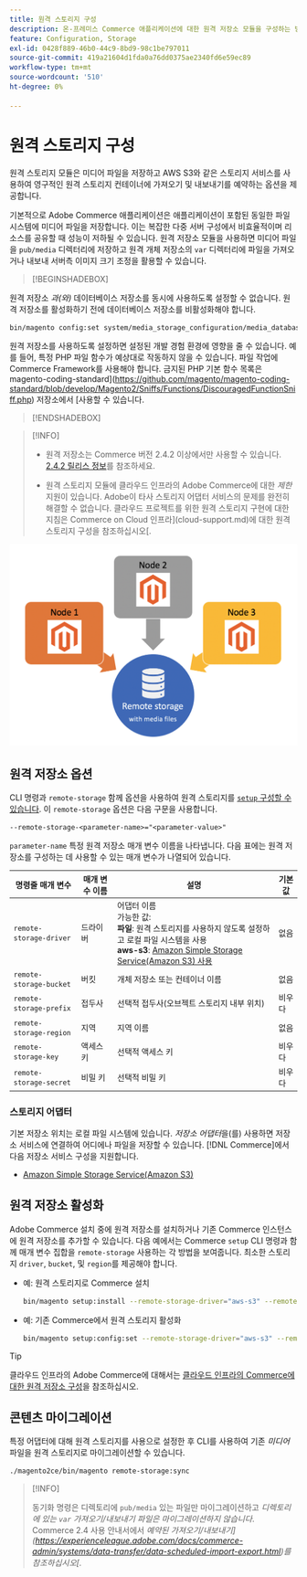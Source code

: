 ```yaml
---
title: 원격 스토리지 구성
description: 온-프레미스 Commerce 애플리케이션에 대한 원격 저장소 모듈을 구성하는 방법에 대해 알아봅니다.
feature: Configuration, Storage
exl-id: 0428f889-46b0-44c9-8bd9-98c1be797011
source-git-commit: 419a21604d1fda0a76dd0375ae2340fd6e59ec89
workflow-type: tm+mt
source-wordcount: '510'
ht-degree: 0%

---
```


# 원격 스토리지 구성

원격 스토리지 모듈은 미디어 파일을 저장하고 AWS S3와 같은 스토리지 서비스를 사용하여 영구적인 원격 스토리지 컨테이너에 가져오기 및 내보내기를 예약하는 옵션을 제공합니다.

기본적으로 Adobe Commerce 애플리케이션은 애플리케이션이 포함된 동일한 파일 시스템에 미디어 파일을 저장합니다. 이는 복잡한 다중 서버 구성에서 비효율적이며 리소스를 공유할 때 성능이 저하될 수 있습니다. 원격 저장소 모듈을 사용하면 미디어 파일을 `pub/media` 디렉터리에 저장하고 원격 개체 저장소의 `var` 디렉터리에 파일을 가져오거나 내보내 서버측 이미지 크기 조정을 활용할 수 있습니다.

>[!BEGINSHADEBOX]

원격 저장소 _과(와)_ 데이터베이스 저장소를 동시에 사용하도록 설정할 수 없습니다. 원격 저장소를 활성화하기 전에 데이터베이스 저장소를 비활성화해야 합니다.

```bash
bin/magento config:set system/media_storage_configuration/media_database 0
```

원격 저장소를 사용하도록 설정하면 설정된 개발 경험 환경에 영향을 줄 수 있습니다. 예를 들어, 특정 PHP 파일 함수가 예상대로 작동하지 않을 수 있습니다. 파일 작업에 Commerce Framework를 사용해야 합니다. 금지된 PHP 기본 함수 목록은 magento-coding-standard](https://github.com/magento/magento-coding-standard/blob/develop/Magento2/Sniffs/Functions/DiscouragedFunctionSniff.php) 저장소에서 [사용할 수 있습니다.

>[!ENDSHADEBOX]

>[!INFO]
>
>- 원격 저장소는 Commerce 버전 2.4.2 이상에서만 사용할 수 있습니다. [2.4.2 릴리스 정보](https://experienceleague.adobe.com/en/docs/commerce-operations/release/notes/magento-open-source/2-4-2)를 참조하세요.
>
>- 원격 스토리지 모듈에 클라우드 인프라의 Adobe Commerce에 대한 _제한_ 지원이 있습니다. Adobe이 타사 스토리지 어댑터 서비스의 문제를 완전히 해결할 수 없습니다. 클라우드 프로젝트를 위한 원격 스토리지 구현에 대한 지침은 Commerce on Cloud 인프라](cloud-support.md)에 대한 원격 스토리지 구성을 참조하십시오[.

![스키마 이미지](../../assets/configuration/remote-storage-schema.png)

## 원격 저장소 옵션

CLI 명령과 `remote-storage` 함께 옵션을 사용하여 원격 스토리지를 [`setup` 구성할 수 있습니다](../../installation/tutorials/deployment.md). 이 `remote-storage` 옵션은 다음 구문을 사용합니다.

```text
--remote-storage-<parameter-name>="<parameter-value>"
```

`parameter-name` 특정 원격 저장소 매개 변수 이름을 나타냅니다. 다음 표에는 원격 저장소를 구성하는 데 사용할 수 있는 매개 변수가 나열되어 있습니다.

| 명령줄 매개 변수 | 매개 변수 이름 | 설명 | 기본값 |
|--- |--- |--- |--- |
| `remote-storage-driver` | 드라이버 | 어댑터 이름<br>가능한 값:<br>**파일**: 원격 스토리지를 사용하지 않도록 설정하고 로컬 파일 시스템을 사용&#x200B;<br>**aws-s3**: [Amazon Simple Storage Service(Amazon S3) 사용](remote-storage-aws-s3.md) | 없음 |
| `remote-storage-bucket` | 버킷 | 개체 저장소 또는 컨테이너 이름 | 없음 |
| `remote-storage-prefix` | 접두사 | 선택적 접두사(오브젝트 스토리지 내부 위치) | 비우다 |
| `remote-storage-region` | 지역 | 지역 이름 | 없음 |
| `remote-storage-key` | 액세스 키 | 선택적 액세스 키 | 비우다 |
| `remote-storage-secret` | 비밀 키 | 선택적 비밀 키 | 비우다 |

### 스토리지 어댑터

기본 저장소 위치는 로컬 파일 시스템에 있습니다. _저장소 어댑터_&#x200B;을(를) 사용하면 저장소 서비스에 연결하여 어디에나 파일을 저장할 수 있습니다. [!DNL Commerce]에서 다음 저장소 서비스 구성을 지원합니다.

- [Amazon Simple Storage Service(Amazon S3)](remote-storage-aws-s3.md)

## 원격 저장소 활성화

Adobe Commerce 설치 중에 원격 저장소를 설치하거나 기존 Commerce 인스턴스에 원격 저장소를 추가할 수 있습니다. 다음 예에서는 Commerce `setup` CLI 명령과 함께 매개 변수 집합을 `remote-storage` 사용하는 각 방법을 보여줍니다. 최소한 스토리지 `driver`, `bucket`, 및 `region`를 제공해야 합니다.

- 예: 원격 스토리지로 Commerce 설치

  ```bash
  bin/magento setup:install --remote-storage-driver="aws-s3" --remote-storage-bucket="myBucket" --remote-storage-region="us-east-1"
  ```

- 예: 기존 Commerce에서 원격 스토리지 활성화

  ```bash
  bin/magento setup:config:set --remote-storage-driver="aws-s3" --remote-storage-bucket="myBucket" --remote-storage-region="us-east-1"
  ```

>[!TIP]
>
>클라우드 인프라의 Adobe Commerce에 대해서는 [클라우드 인프라의 Commerce에 대한 원격 저장소 구성](cloud-support.md)을 참조하십시오.

## 콘텐츠 마이그레이션

특정 어댑터에 대해 원격 스토리지를 사용으로 설정한 후 CLI를 사용하여 기존 _미디어_ 파일을 원격 스토리지로 마이그레이션할 수 있습니다.

```bash
./magento2ce/bin/magento remote-storage:sync
```

>[!INFO]
>
>동기화 명령은 디렉토리에 `pub/media` 있는 파일만 마이그레이션하고 _디렉토리에 있는 `var` 가져오기/내보내기 파일은 마이그레이션하지 않습니다_. Commerce 2.4 사용 안내서에서 _예약된 가져오기/내보내기](https://experienceleague.adobe.com/docs/commerce-admin/systems/data-transfer/data-scheduled-import-export.html)를 참조하십시오[._

<!-- link definitions -->

[import-export]: https://docs.magento.com/user-guide/system/data-scheduled-import-export.html
